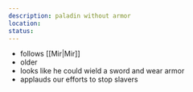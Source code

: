 ```yaml
---
description: paladin without armor
location: 
status: 
---
```

- follows [[Mir|Mir]]
- older
- looks like he could wield a sword and wear armor
- applauds our efforts to stop slavers
